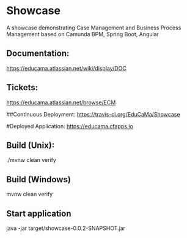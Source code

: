 # Showcase
A showcase demonstrating Case Management and Business Process Management based on Camunda BPM, Spring Boot, Angular 

## Documentation:
https://educama.atlassian.net/wiki/display/DOC

## Tickets:
https://educama.atlassian.net/browse/ECM

##Continuous Deployment:
https://travis-ci.org/EduCaMa/Showcase

#Deployed Application:
https://educama.cfapps.io

## Build (Unix):
./mvnw clean verify

## Build (Windows)
mvnw clean verify

## Start application
java -jar target/showcase-0.0.2-SNAPSHOT.jar

